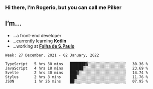 ### Hi there, I’m Rogerio, but you can call me Pilker

## I’m…
- …a front-end developer
- …currently learning **Kotlin**
- …working at [**Folha de S.Paulo**](https://www.folha.com.br/)

<!--START_SECTION:waka-->
```text
Week: 27 December, 2021 - 02 January, 2022

TypeScript   5 hrs 30 mins   ███████▓░░░░░░░░░░░░░░░░░   30.36 % 
JavaScript   4 hrs 18 mins   ██████░░░░░░░░░░░░░░░░░░░   23.69 % 
Svelte       2 hrs 40 mins   ███▓░░░░░░░░░░░░░░░░░░░░░   14.74 % 
Stylus       2 hrs 8 mins    ███░░░░░░░░░░░░░░░░░░░░░░   11.76 % 
JSON         1 hr 26 mins    ██░░░░░░░░░░░░░░░░░░░░░░░   07.95 % 
```
<!--END_SECTION:waka-->
